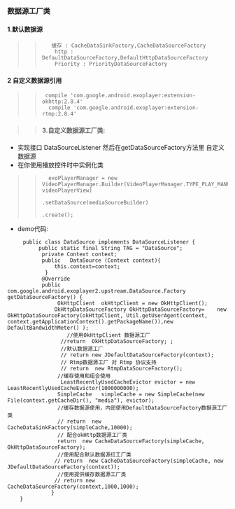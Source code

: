  ### 数据源工厂类
 ####  1.默认数据源
  >>        缓存 : CacheDataSinkFactory,CacheDataSourceFactory
  >>         http : DefaultDataSourceFactory,DefaultHttpDataSourceFactory
  >>         Priority : PriorityDataSourceFactory
#### 2 自定义数据源引用

  >>      compile 'com.google.android.exoplayer:extension-okhttp:2.8.4'
  >>       compile 'com.google.android.exoplayer:extension-rtmp:2.8.4'

>>#### 3.自定义数据源工厂类:
   * 实现接口 DataSourceListener  然后在getDataSourceFactory方法里 自定义 数据源
   * 在你使用播放控件时中实例化类

   >>       exoPlayerManager = new VideoPlayerManager.Builder(VideoPlayerManager.TYPE_PLAY_MANUAL, videoPlayerView)
   >>                                                                                     .setDataSource(mediaSourceBuilder)
   >>                                                                                     .create();

   * demo代码:
   ``````
        public class DataSource implements DataSourceListener {
             public static final String TAG = "DataSource";
              private Context context;
              public   DataSource (Context context){
                  this.context=context;
               }
              @Override
              public com.google.android.exoplayer2.upstream.DataSource.Factory getDataSourceFactory() {
                   OkHttpClient  okHttpClient = new OkHttpClient();
                  OkHttpDataSourceFactory OkHttpDataSourceFactory=    new OkHttpDataSourceFactory(okHttpClient, Util.getUserAgent(context, context.getApplicationContext().getPackageName()),new DefaultBandwidthMeter() );
                      //使用OkHttpClient 数据源工厂
                    //return  OkHttpDataSourceFactory; ;
                    //默认数据源工厂
                    // return new JDefaultDataSourceFactory(context);
                    // Rtmp数据源工厂 对 Rtmp 协议支持
                    // return  new RtmpDataSourceFactory();
                   //缓存使用和组合使用
                    LeastRecentlyUsedCacheEvictor evictor = new LeastRecentlyUsedCacheEvictor(1000000000);
                   SimpleCache   simpleCache = new SimpleCache(new File(context.getCacheDir(), "media"), evictor);
                   //缓存数据源使用，内部使用DefaultDataSourceFactory数据源工厂类
                   // return  new CacheDataSinkFactory(simpleCache,10000);
                   // 配合okHttp数据源工厂类
                   return  new CacheDataSourceFactory(simpleCache, OkHttpDataSourceFactory);
                   //使用配合默认数据源红工厂类
                  // return  new CacheDataSourceFactory(simpleCache, new JDefaultDataSourceFactory(context));
                   //使用提供缓存数据源工厂类
                  // return new CacheDataSourceFactory(context,1000,1000);
                 }
       }
   ``````
   
   
